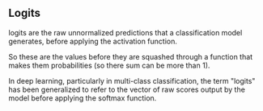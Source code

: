 ## Logits
logits are the raw unnormalized predictions that a classification model
generates, before applying the activation function.

So these are the values before they are squashed through a function that makes
them probabilities (so there sum can be more than 1).

In deep learning, particularly in multi-class classification, the term "logits"
has been generalized to refer to the vector of raw scores output by the model
before applying the softmax function.

